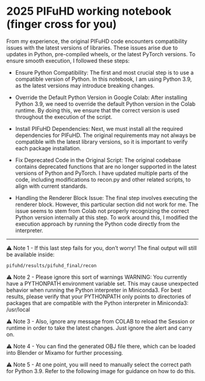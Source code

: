 # 2025 PIFuHD working notebook (finger cross for you) 


From my experience, the original PIFuHD code encounters compatibility issues with the latest versions of libraries. These issues arise due to updates in Python, pre-compiled wheels, or the latest PyTorch versions. To ensure smooth execution, I followed these steps:

* Ensure Python Compatibility:
The first and most crucial step is to use a compatible version of Python. In this notebook, I am using Python 3.9, as the latest versions may introduce breaking changes.

* Override the Default Python Version in Google Colab:
After installing Python 3.9, we need to override the default Python version in the Colab runtime. By doing this, we ensure that the correct version is used throughout the execution of the script.

* Install PIFuHD Dependencies:
Next, we must install all the required dependencies for PIFuHD. The original requirements may not always be compatible with the latest library versions, so it is important to verify each package installation.

* Fix Deprecated Code in the Original Script:
The original codebase contains deprecated functions that are no longer supported in the latest versions of Python and PyTorch. I have updated multiple parts of the code, including modifications to recon.py and other related scripts, to align with current standards.

* Handling the Renderer Block Issue: The final step involves executing the renderer block. However, this particular section did not work for me. The issue seems to stem from Colab not properly recognizing the correct Python version internally at this step. To work around this, I modified the execution approach by running the Python code directly from the interpreter.


-------------

⚠ Note 1 - If this last step fails for you, don’t worry! The final output will still be available inside:

```
pifuhd/results/pifuhd_final/recon
```


⚠ Note 2 - Please ignore this sort of warnings
WARNING:
    You currently have a PYTHONPATH environment variable set. This may cause
    unexpected behavior when running the Python interpreter in Miniconda3.
    For best results, please verify that your PYTHONPATH only points to
    directories of packages that are compatible with the Python interpreter
    in Miniconda3: /usr/local

⚠ Note 3 - Also, ignore any message from COLAB to reload the Session or runtime in order to take the latest changes. Just ignore the alert and carry on. 

⚠ Note 4 - You can find the generated OBJ file there, which can be loaded into Blender or Mixamo for further processing.


⚠ Note 5 - At one point, you will need to manually select the correct path for Python 3.9. Refer to the following image for guidance on how to do this.

